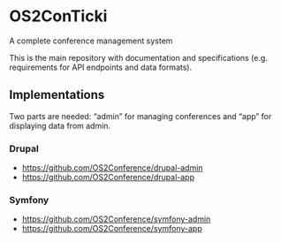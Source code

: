 # OS2ConTicki

A complete conference management system

This is the main repository with documentation and specifications (e.g. requirements for API endpoints and data formats).

## Implementations

Two parts are needed: “admin” for managing conferences and “app” for displaying data from admin. 

### Drupal

* https://github.com/OS2Conference/drupal-admin
* https://github.com/OS2Conference/drupal-app

### Symfony

* https://github.com/OS2Conference/symfony-admin
* https://github.com/OS2Conference/symfony-app
